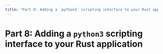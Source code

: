 ```yaml
---
title: "Part 8: Adding a `python3` scripting interface to your Rust application"
---
```


# Part 8: Adding a `python3` scripting interface to your Rust application
